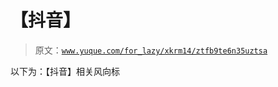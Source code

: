 # 【抖音】

> 原文：[`www.yuque.com/for_lazy/xkrm14/ztfb9te6n35uztsa`](https://www.yuque.com/for_lazy/xkrm14/ztfb9te6n35uztsa)

以下为：【抖音】相关风向标 

